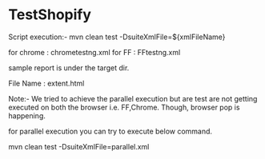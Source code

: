 # TestShopify

Script execution:-
mvn clean test -DsuiteXmlFile=${xmlFileName}

for chrome : chrometestng.xml
for FF : FFtestng.xml


sample report is under the target dir. 

File Name : extent.html

Note:- We tried to achieve the parallel execution but are test are not getting executed on both the browser i.e. FF,Chrome. 
Though, browser pop is happening. 

for parallel execution you can try to execute below command. 

mvn clean test -DsuiteXmlFile=parallel.xml
